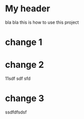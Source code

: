 # My header

bla bla this is how to use this project

# change 1

# change 2

11sdf sdf sfd

# change 3

ssdfdfsdsf


